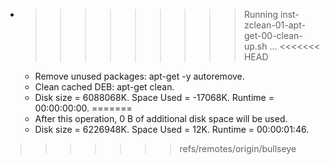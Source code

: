 * >>>>>>>>> Running inst-zclean-01-apt-get-00-clean-up.sh ...
<<<<<<< HEAD
  * Remove unused packages: apt-get -y autoremove.
  * Clean cached DEB: apt-get clean.
  * Disk size = 6088068K. Space Used = -17068K. Runtime = 00:00:00:00.
=======
  * After this operation, 0 B of additional disk space will be used.
  * Disk size = 6226948K. Space Used = 12K. Runtime = 00:00:01:46.
>>>>>>> refs/remotes/origin/bullseye
